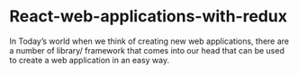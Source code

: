 # React-web-applications-with-redux
In Today’s world when we think of creating new web applications, there are a number of library/ framework that comes into our head that can be used to create a web application in an easy way.
